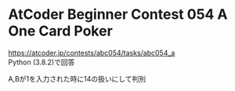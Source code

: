 # AtCoder Beginner Contest 054 A One Card Poker  
https://atcoder.jp/contests/abc054/tasks/abc054_a  
Python (3.8.2)で回答  

A,Bが1を入力された時に14の扱いにして判別
